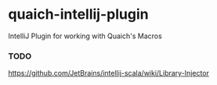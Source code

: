 # quaich-intellij-plugin
IntelliJ Plugin for working with Quaich's Macros

### TODO

https://github.com/JetBrains/intellij-scala/wiki/Library-Injector
